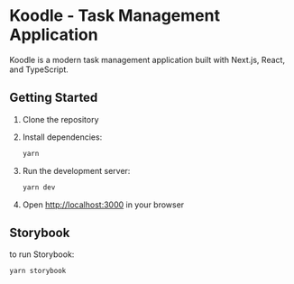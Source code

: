 # Koodle - Task Management Application

Koodle is a modern task management application built with Next.js, React, and TypeScript.

## Getting Started

1. Clone the repository
2. Install dependencies:

    ```sh
    yarn
    ```

3. Run the development server:

    ```sh
    yarn dev
    ```

4. Open <http://localhost:3000> in your browser

## Storybook

to run Storybook:

```sh
yarn storybook
```
